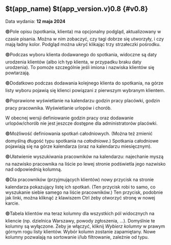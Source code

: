 ## $t(app_name) $t(app_version.v)0.8 {#v0.8}

Data wydania: **12 maja 2024**

🟢Pole opisu (spotkania, klienta) ma opcjonalny podgląd, aktualizowany w czasie pisania. Można w nim zobaczyć,
czy tagi dobrze się utworzyły, i czy mają ładny kolor. Podgląd można ukryć klikając trzy strzałeczki pośrodku.

🟢Podczas wyboru klienta dodawanego do spotkania, widoczne są daty urodzenia klientów (albo ich typ klienta,
w przypadku braku daty urodzenia). To pomoże szczególnie jeśli imiona i nazwiska klientów się powtarzają.

🟢Dodatkowo podczas dodawania kolejnego klienta do spotkania, na górze listy wyboru pojawią się klienci
powiązani z pierwszym wybranym klientem.

🟢Poprawione wyświetlanie na kalendarzu godzin pracy placówki, godzin pracy pracownika. Wyświetlanie urlopów i chorób.

W obecnej wersji definiowanie godzin pracy oraz dodawanie urlopów/chorób nie jest jeszcze dostępne
dla administratorów placówki.

🟢Możliwość definiowania spotkań całodniowych. (Można też zmienić domyślną długość typu spotkania na _całodniowe_.)
Spotkania całodniowe pojawiają się na górze kalendarza (oraz na kalendarzu miesięcznym).

🟢Ułatwienie wyszukiwania pracowników na kalendarzu: najechanie myszą na nazwisko pracownika na liście
po lewej stronie podświetla jego nazwisko nad odpowiednią kolumną.

🟢Dla pracowników (przyjmujących klientów) nowy przycisk na stronie kalendarza pokazujący listę ich spotkań.
(Ten przycisk robi to samo, co wyszukanie siebie samego na liście pracowników.) Ten przycisk, podobnie jak linki,
można kliknąć z klawiszem Ctrl żeby otworzyć stronę w nowej karcie.

🟢Tabela klientów ma teraz kolumny dla wszystkich pól widocznych na kliencie (np. dzielnica Warszawy,
powody zgłoszenia, …). Domyślnie te kolumny są wyłączone. Żeby je włączyć, kliknij _Wybierz kolumny_
w prawym górnym rogu listy klientów. Wybór kolumn zostanie zapamiętany. Nowe kolumny pozwalają na sortowanie
i/lub filtrowanie, zależnie od typu.
